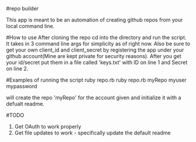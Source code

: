 #repo builder

This app is meant to be an automation of creating github repos from your local command line.



#How to use
After cloning the repo cd into the directory and run the script. It takes in 3 command line args for simplicity as of right now. Also be sure to get your own client_id and client_secret by registering the app under your github account(Mine are kept private for security reasons). After you get your id/secret put them in a file called 'keys.txt' with ID on line 1 and Secret on line 2. 

#Examples of running the script 
ruby repo.rb <repo name> <login> <pw> 
ruby repo.rb myRepo myuser mypassword

will create the repo 'myRepo' for the account given and initialize it with a defualt readme.


#TODO
1. Get OAuth to work properly
2. Get file updates to work - specifically update the default readme





